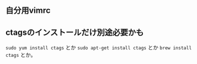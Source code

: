 ## 自分用vimrc
## ctagsのインストールだけ別途必要かも

`sudo yum install ctags`
とか
`sudo apt-get install ctags`
とか
`brew install ctags`
とか。
